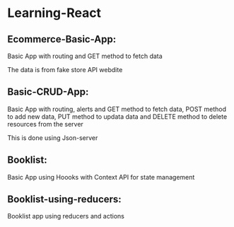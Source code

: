 # Learning-React

## Ecommerce-Basic-App:
Basic App with routing and GET method to fetch data

The data is from fake store API webdite

## Basic-CRUD-App:
Basic App with routing, alerts and GET method to fetch data, POST method to add new data, PUT method to updata data and DELETE method to delete resources from the server

This is done using Json-server

## Booklist:
Basic App using Hoooks with Context API for state management

## Booklist-using-reducers:
Booklist app using reducers and actions
